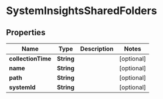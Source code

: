 

# SystemInsightsSharedFolders


## Properties

| Name | Type | Description | Notes |
|------------ | ------------- | ------------- | -------------|
|**collectionTime** | **String** |  |  [optional] |
|**name** | **String** |  |  [optional] |
|**path** | **String** |  |  [optional] |
|**systemId** | **String** |  |  [optional] |



